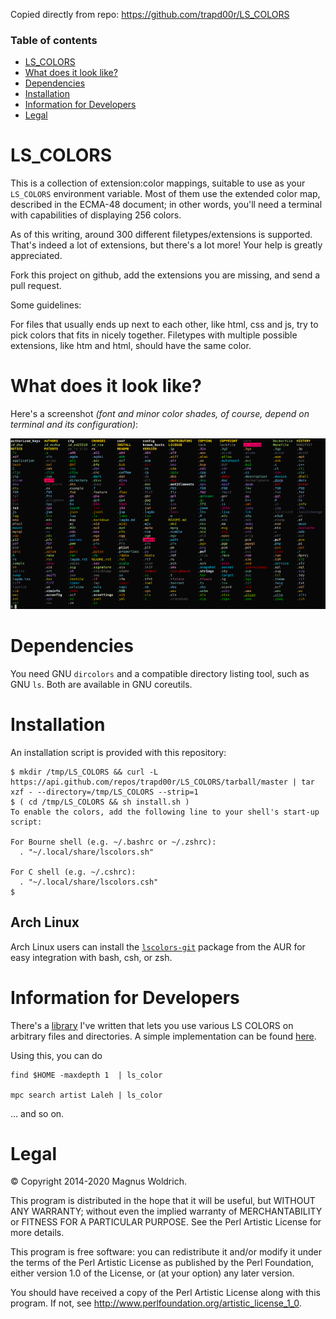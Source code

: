 Copied directly from repo: https://github.com/trapd00r/LS_COLORS

### Table of contents
* [LS_COLORS](#ls_colors)
* [What does it look like?](#what-does-it-look-like)
* [Dependencies](#dependencies)
* [Installation](#installation)
* [Information for Developers](#information-for-developers)
* [Legal](#legal)

# LS_COLORS
This is a collection of extension:color mappings, suitable to use as your
`LS_COLORS` environment variable. Most of them use the extended color map,
described in the ECMA-48 document; in other words, you'll need a terminal
with capabilities of displaying 256 colors.

As of this writing, around 300 different filetypes/extensions is supported.
That's indeed a lot of extensions, but there's a lot more! Your help is greatly
appreciated.

Fork this project on github, add the extensions you are missing, and send a pull
request.

Some guidelines:

For files that usually ends up next to each other, like html, css and js,
try to pick colors that fits in nicely together. Filetypes with multiple
possible extensions, like htm and html, should have the same color.

# What does it look like?
Here's a screenshot _(font and minor color shades, of course, depend on terminal and its configuration)_:

![Screenshot1](docs/static/LS_COLORS.png)

  [0]: https://github.com/trapd00r/zsh-syntax-highlighting-filetypes
  [1]: https://github.com/trapd00r/File-LsColor
  [2]: https://github.com/trapd00r/File-LsColor/tree/master/bin
  [3]: https://aur.archlinux.org/packages/lscolors-git

# Dependencies

You need GNU `dircolors` and a compatible directory listing tool, such as GNU
`ls`. Both are available in GNU coreutils.

# Installation

An installation script is provided with this repository:

```console
$ mkdir /tmp/LS_COLORS && curl -L https://api.github.com/repos/trapd00r/LS_COLORS/tarball/master | tar xzf - --directory=/tmp/LS_COLORS --strip=1
$ ( cd /tmp/LS_COLORS && sh install.sh )
To enable the colors, add the following line to your shell's start-up script:

For Bourne shell (e.g. ~/.bashrc or ~/.zshrc):
  . "~/.local/share/lscolors.sh"

For C shell (e.g. ~/.cshrc):
  . "~/.local/share/lscolors.csh"
$
```

## Arch Linux
Arch Linux users can install the [`lscolors-git`][3] package from the AUR for easy
integration with bash, csh, or zsh.

# Information for Developers
There's a [library][1] I've written that lets you use various LS COLORS on
arbitrary files and directories. A simple implementation can be found [here][2].

Using this, you can do
```shell
find $HOME -maxdepth 1  | ls_color

mpc search artist Laleh | ls_color
```

... and so on.

# Legal
© Copyright 2014-2020 Magnus Woldrich.

This program is distributed in the hope that it will be useful, but WITHOUT ANY
WARRANTY; without even the implied warranty of MERCHANTABILITY or FITNESS FOR A
PARTICULAR PURPOSE.  See the Perl Artistic License for more details.

This program is free software: you can redistribute it and/or modify it under
the terms of the Perl Artistic License as published by the Perl Foundation,
either version 1.0 of the License, or (at your option) any later version.

You should have received a copy of the Perl Artistic License along
with this program.  If not, see <http://www.perlfoundation.org/artistic_license_1_0>.

